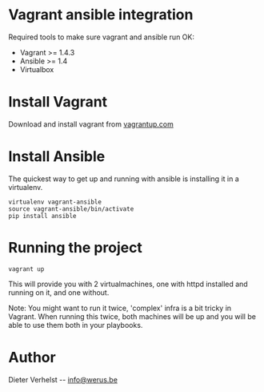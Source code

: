 Vagrant ansible integration
===========================

Required tools to make sure vagrant and ansible run OK:

  * Vagrant >= 1.4.3
  * Ansible >= 1.4
  * Virtualbox

Install Vagrant
===============

Download and install vagrant from [vagrantup.com](http://www.vagrantup.com/downloads.html)

Install Ansible
===============

The quickest way to get up and running with ansible is installing it in a virtualenv.

    virtualenv vagrant-ansible
    source vagrant-ansible/bin/activate
    pip install ansible

Running the project
===================

    vagrant up



This will provide you with 2 virtualmachines, one with httpd installed and running on it, and one without.

Note: You might want to run it twice, 'complex' infra is a bit tricky in Vagrant. When running this twice, both machines will be up and you will be able to use them both in your playbooks.


Author
======

Dieter Verhelst -- info@werus.be
